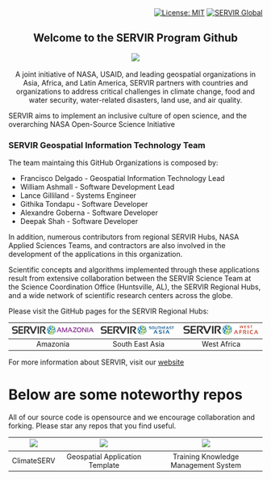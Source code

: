 <div align="right">
<a href="https://opensource.org/licenses/MIT"><img src="https://img.shields.io/badge/License-MIT-yellow.svg" alt="License: MIT"/></a>
<a href="https://servirglobal.net"><img src="https://img.shields.io/badge/SERVIR-Global-green" alt="SERVIR Global"/></a>

</div>
<div align="center">
<h2> Welcome to the SERVIR Program Github</h2>
<img src="https://tkms.servirglobal.net/static/training/SERVIR_Logo.png">
<p>A joint initiative of NASA, USAID, and leading geospatial organizations in Asia, Africa, and Latin America, 
  SERVIR partners with countries and organizations to address critical challenges in climate change, 
  food and water security, water-related disasters, land use, and air quality.</p>
</div>

<p>SERVIR aims to implement an inclusive culture of open science, and the overarching NASA Open-Source Science Initiative</p>

<h3>SERVIR Geospatial Information Technology Team</h3>
<p>The team maintaing this GitHub Organizations is composed by:</p>
<ul>
  <li>Francisco Delgado - Geospatial Information Technology Lead</li>
  <li>William Ashmall - Software Development Lead</li>
  <li>Lance Gilliland - Systems Engineer</li>
  <li>Githika Tondapu - Software Developer</li>
  <li>Alexandre Goberna - Software Developer</li>
  <li>Deepak Shah - Software Developer</li>
</ul>
<p>In addition, numerous contributors from regional SERVIR Hubs, NASA Applied Sciences Teams, and contractors are also involved in the development of the applications in this organization.</p>
<p>Scientific concepts and algorithms implemented through these applications result from extensive collaboration between the SERVIR Science Team at the Science Coordination Office (Huntsville, AL), the SERVIR Regional Hubs, and a wide network of scientific research centers across the globe.</p>

<p>Please visit the GitHub pages for the SERVIR Regional Hubs:</p>

| <a href="https://github.com/SERVIR-Amazonia" title="Amazonia"><img width="250" src="/logos/SERVIR-AMZ-horizontal.png"   /></a> | <a href="https://github.com/servir-mekong" title="South East Asia"> <img width="250" src="/logos/SERVIR-SEA-horizontal.png"  /></a> | <a href="https://github.com/SERVIR-WestAfrica" title="West Africa"><img width="250" src="/logos/SERVIR-WA-horizontal.png" /></a> |
|:-------------------------------------------------------------------------------------------------------------------:|:---------------------------------------------------------------------------------------------------------------:|:------------------------------------------------------------------------------------------------------:|
|Amazonia|South East Asia|West Africa|

<p>For more information about SERVIR, visit our <a href="https://servirglobal.net">website</a></p>

# Below are some noteworthy repos

All of our source code is opensource and we encourage collaboration and forking.  Please star any repos that you find useful.

| <a href="https://github.com/SERVIR/ClimateSERV2" title="ClimateSERV"><img src="https://sams.servirglobal.net/media/icons/climatesERV_shot_CCxcnqs.png"   /></a> | <a href="https://github.com/SERVIR/AppTemplate2022" title="App Template"> <img src="https://sams.servirglobal.net/media/icons/pexels-photo-196645.jpg"  /></a> | <a href="https://github.com/SERVIR/tkms" title="TKMS"><img src="https://sams.servirglobal.net/media/icons/pexels-photo-1181400.jpeg" /></a> |
|:-------------------------------------------------------------------------------------------------------------------:|:---------------------------------------------------------------------------------------------------------------:|:------------------------------------------------------------------------------------------------------:|
|                                                                                        ClimateSERV                  |                                                   Geospatial Application Template                               |                          Training Knowledge Management System                                          |




